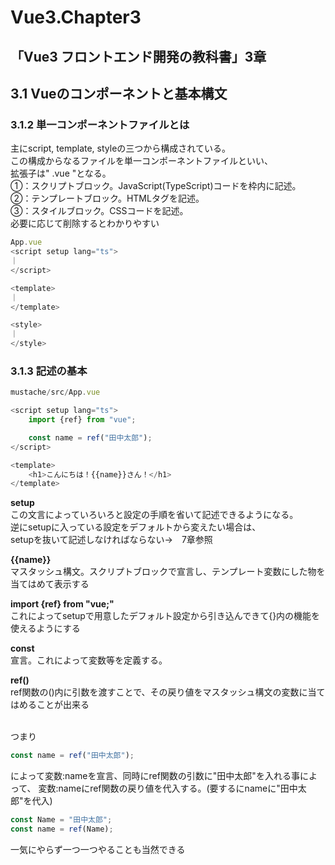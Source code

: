 # Vue3.Chapter3
## 「Vue3 フロントエンド開発の教科書」3章  
## 3.1 Vueのコンポーネントと基本構文
### 3.1.2 単一コンポーネントファイルとは

主にscript, template, styleの三つから構成されている。  
この構成からなるファイルを単一コンポーネントファイルといい、  
拡張子は" .vue "となる。  
①：スクリプトブロック。JavaScript(TypeScript)コードを枠内に記述。  
②：テンプレートブロック。HTMLタグを記述。  
③：スタイルブロック。CSSコードを記述。  
必要に応じて削除するとわかりやすい  

```ts
App.vue
<script setup lang="ts">
｜
</script>

<template>
｜
</template>

<style>
｜
</style>
```

### 3.1.3 記述の基本

```ts
mustache/src/App.vue

<script setup lang="ts">
    import {ref} from "vue";

    const name = ref("田中太郎");
</script>

<template>
    <h1>こんにちは！{{name}}さん！</h1>
</template>
```
**setup**  
この文言によっていろいろと設定の手順を省いて記述できるようになる。  
逆にsetupに入っている設定をデフォルトから変えたい場合は、  
setupを抜いて記述しなければならない→　7章参照  

**{{name}}**  
マスタッシュ構文。スクリプトブロックで宣言し、テンプレート変数にした物を当てはめて表示する  

**import {ref} from "vue;"**  
これによってsetupで用意したデフォルト設定から引き込んできて{}内の機能を使えるようにする  

**const**  
宣言。これによって変数等を定義する。  

**ref()**  
ref関数の()内に引数を渡すことで、その戻り値をマスタッシュ構文の変数に当てはめることが出来る  

<br>
つまり

```ts
const name = ref("田中太郎");
```
によって変数:nameを宣言、同時にref関数の引数に"田中太郎"を入れる事によって、
変数:nameにref関数の戻り値を代入する。(要するにnameに"田中太郎"を代入)  

```ts
const Name = "田中太郎";
const name = ref(Name);
```
一気にやらず一つ一つやることも当然できる